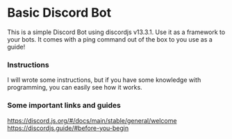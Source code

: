 # Basic Discord Bot

This is a simple Discord Bot using discordjs v13.3.1.
Use it as a framework to your bots. It comes with a ping command out of the box to you use as a guide!

### Instructions

I will wrote some instructions, but if you have some knowledge with programming, you can easily see how it works.

### Some important links and guides

https://discord.js.org/#/docs/main/stable/general/welcome  
https://discordjs.guide/#before-you-begin
